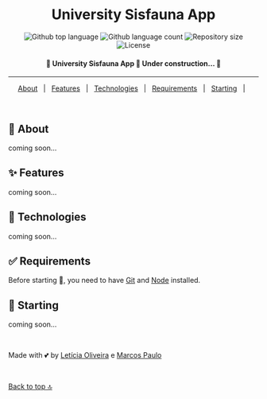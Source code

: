 <!-- <div align="center" id="top"> 
  <img src="./.github/app.gif" alt="University Sisfauna App" />

  &#xa0;

  <!-- <a href="https://universitysisfaunaapp.netlify.app">Demo</a>
</div> -->

<h1 align="center">University Sisfauna App</h1>

<p align="center">
  <img alt="Github top language" src="https://img.shields.io/github/languages/top/oliveiralecca/university-sisfauna-app?color=56BEB8">

  <img alt="Github language count" src="https://img.shields.io/github/languages/count/oliveiralecca/university-sisfauna-app?color=56BEB8">

  <img alt="Repository size" src="https://img.shields.io/github/repo-size/oliveiralecca/university-sisfauna-app?color=56BEB8">

  <img alt="License" src="https://img.shields.io/github/license/oliveiralecca/university-sisfauna-app?color=56BEB8">

  <!-- <img alt="Github issues" src="https://img.shields.io/github/issues/oliveiralecca/university-sisfauna-app?color=56BEB8" /> -->

  <!-- <img alt="Github forks" src="https://img.shields.io/github/forks/oliveiralecca/university-sisfauna-app?color=56BEB8" /> -->

  <!-- <img alt="Github stars" src="https://img.shields.io/github/stars/oliveiralecca/university-sisfauna-app?color=56BEB8" /> -->
</p>

<!-- Status -->

<h4 align="center"> 
	🚧  University Sisfauna App 🚀 Under construction...  🚧
</h4> 

<hr>

<p align="center">
  <a href="#dart-about">About</a> &#xa0; | &#xa0; 
  <a href="#sparkles-features">Features</a> &#xa0; | &#xa0;
  <a href="#rocket-technologies">Technologies</a> &#xa0; | &#xa0;
  <a href="#white_check_mark-requirements">Requirements</a> &#xa0; | &#xa0;
  <a href="#checkered_flag-starting">Starting</a> &#xa0; | &#xa0;
  <!-- <a href="#memo-license">License</a> &#xa0; | &#xa0; -->
  <!-- <a href="https://github.com/oliveiralecca" target="_blank">Author</a> -->
</p>

<br>

## :dart: About ##

coming soon...

## :sparkles: Features ##

coming soon...

<!-- :heavy_check_mark: Feature 1;\
:heavy_check_mark: Feature 2;\
:heavy_check_mark: Feature 3; -->

## :rocket: Technologies ##

coming soon...

<!-- The following tools were used in this project:

- [Expo](https://expo.io/)
- [Node.js](https://nodejs.org/en/)
- [React](https://pt-br.reactjs.org/)
- [React Native](https://reactnative.dev/)
- [TypeScript](https://www.typescriptlang.org/) -->

## :white_check_mark: Requirements ##

Before starting :checkered_flag:, you need to have [Git](https://git-scm.com) and [Node](https://nodejs.org/en/) installed.

## :checkered_flag: Starting ##

coming soon...

<!-- ```bash
# Clone this project
$ git clone https://github.com/oliveiralecca/university-sisfauna-app

# Access
$ cd university-sisfauna-app

# Install dependencies
$ yarn

# Run the project
$ yarn start

# The server will initialize in the <http://localhost:3000>
``` -->

<!-- ## :memo: License ##

This project is under license from MIT. For more details, see the [LICENSE](LICENSE.md) file. -->

&#xa0;

Made with 💕 by <a href="https://github.com/oliveiralecca" target="_blank">Letícia Oliveira</a> e <a href="https://github.com/mpaullos" target="_blank">Marcos Paulo</a>

&#xa0;

<a href="#top">Back to top 🔝</a>
